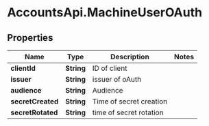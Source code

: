 # AccountsApi.MachineUserOAuth

## Properties
Name | Type | Description | Notes
------------ | ------------- | ------------- | -------------
**clientId** | **String** | ID of client | 
**issuer** | **String** | issuer of oAuth | 
**audience** | **String** | Audience | 
**secretCreated** | **String** | Time of secret creation | 
**secretRotated** | **String** | time of secret rotation | 
